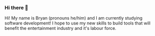 ### Hi there 👋

<!--
**BryFryTheBryGuy/BryFryTheBryGuy** is a ✨ _special_ ✨ repository because its `README.md` (this file) appears on your GitHub profile.

Here are some ideas to get you started:

- 🔭 I’m currently working on ...
- 🌱 I’m currently learning ...
- 👯 I’m looking to collaborate on ...
- 🤔 I’m looking for help with ...
- 💬 Ask me about ...
- 📫 How to reach me: ...
- 😄 Pronouns: ...
- ⚡ Fun fact: ...
-->

Hi! My name is Bryan (pronouns he/him) and I am currently studying software development! 
I hope to use my new skills to build tools that will benefit the entertainment industry and it's labour force.
